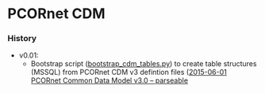 # PCORnet CDM

### History
* v0.01:
  - Bootstrap script ([bootstrap_cdm_tables.py](bootstrap_cdm_tables.py)) to create table structures (MSSQL) from PCORnet CDM v3 defintion files ([2015-06-01 PCORnet Common Data Model v3.0 – parseable](http://www.pcornet.org/wp-content/uploads/2015/06/2015-06-01-PCORnet-Common-Data-Model-v3dot0-parseable.xlsx)
